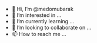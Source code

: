 - 👋 Hi, I’m @medomubarak
- 👀 I’m interested in ...
- 🌱 I’m currently learning ...
- 💞️ I’m looking to collaborate on ...
- 📫 How to reach me ...

<!---
medomubarak/medomubarak is a ✨ special ✨ repository because its `README.md` (this file) appears on your GitHub profile.
You can click the Preview link to take a look at your changes.
--->
